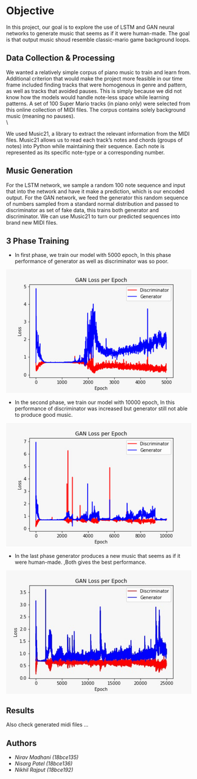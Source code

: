 # Objective
 In this project, our goal is to explore the use of LSTM and GAN neural networks to generate music that seems as if it were human-made.  The goal is that output music shoud resemble classic-mario game background loops. 

## Data Collection & Processing

  We wanted a relatively simple corpus of piano music to train and learn from. Additional criterion that would make the project more feasible in our time frame included finding tracks that were homogenous in genre and pattern, as well as tracks that avoided pauses. This is simply because we did not know how the models would handle note-less space while learning patterns. A set of 100 Super Mario tracks (in piano only) were selected from this online collection of MIDI files. The corpus contains solely background music (meaning no pauses).\
\


We used Music21, a library to extract the relevant information from the MIDI files. Music21 allows us to read each track’s notes and chords (groups of notes) into Python while maintaining their sequence. Each note is represented as its specific note-type or a corresponding number.


## Music Generation

For the LSTM network, we sample a random 100 note sequence and input that into the network and have it make a prediction, which is our encoded output. For the GAN network, we feed the generator this random sequence of numbers sampled from a standard normal distribution and passed to discriminator as set of fake data, this trains both generator and discriminator. We can use Music21 to turn our predicted sequences into brand new MIDI files.




## 3 Phase Training

* In first phase, we train our model with 5000 epoch, In this phase performance of generator as well as discriminator was so poor.


<p align="center">
    <img src="5K.jpeg" width="640"\>
</p>


* In the second phase, we train our model with 10000 epoch, In this performance of discriminator was increased but generator still not able to produce good music.

<p align="center">
    <img src="10K.jpeg" width="640"\>
</p>


* In the last phase generator produces a new music that seems as if it were human-made.
 ,Both gives the best performance.


 <p align="center">
     <img src="25K.jpeg" width="640"\>
 </p>

## Results

Also check  generated midi files ...





## Authors

* *Nirav Madhani (18bce135)*
* *Nisarg Patel (18bce136)*
* *Nikhil Rajput (18bce192)*
